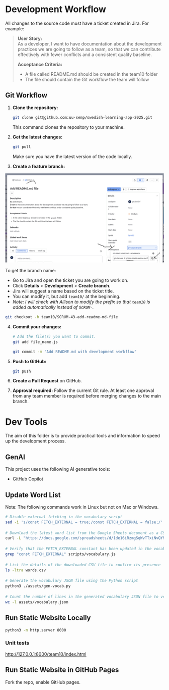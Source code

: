 # Development Workflow

All changes to the source code must have a ticket created in Jira. For example:

> **User Story:**  
> As a developer, 
> I want to have documentation about the development practices we are going to follow as a team, 
> so that we can contribute effectively with fewer conflicts and a consistent quality baseline.
>
> **Acceptance Criteria:**
> - A file called README.md should be created in the team10 folder
> - The file should contain the Git workflow the team will follow

## Git Workflow

1. **Clone the repository:**
   
   ```bash
   git clone git@github.com:uu-semp/swedish-learning-app-2025.git
   ```
   This command clones the repository to your machine.

2. **Get the latest changes:**

   ```bash
   git pull
   ```
   Make sure you have the latest version of the code locally.

3. **Create a feature branch:**

 ![Jira Git Integration](dev-tools/readme/Jira-git.png)


   To get the branch name:
   - Go to Jira and open the ticket you are going to work on.
   - Click **Details** > **Development** > **Create branch**.
   - Jira will suggest a name based on the ticket title.
   - You can modify it, but add `team10/` at the beginning.
   - *Note: I will check with Allison to modify the prefix so that `team10` is added automatically instead of `SCRUM-`.*

   ```bash
   git checkout -b team10/SCRUM-43-add-readme-md-file
   ```
  
4. **Commit your changes:**

   ```bash
   # Add the file(s) you want to commit.
   git add file_name.js
   ```

   ```bash
   git commit -m "Add README.md with development workflow"
   ```

5. **Push to GitHub:**

   ```bash
   git push
   ```

6. **Create a Pull Request** on GitHub.

7. **Approval required:** Follow the current Git rule. At least one approval from any team member is required before merging changes to the main branch.


# Dev Tools

The aim of this folder is to provide practical tools and information to speed up the development process.

## GenAI

This project uses the following AI generative tools:

* GitHub Copilot


## Update Word List

Note: The following commands work in Linux but not on Mac or Windows.

```bash
# Disable external fetching in the vocabulary script
sed -i 's/const FETCH_EXTERNAL = true;/const FETCH_EXTERNAL = false;/' scripts/vocabulary.js

# Download the latest word list from the Google Sheets document as a CSV file
curl -L "https://docs.google.com/spreadsheets/d/1de16iRzmgSqWvTTxiNvQYM79sWJBwFJN0Up3Y0allDg/export?format=csv&gid=0" -o words.csv

# Verify that the FETCH_EXTERNAL constant has been updated in the vocabulary script
grep "const FETCH_EXTERNAL" scripts/vocabulary.js

# List the details of the downloaded CSV file to confirm its presence
ls -ltra words.csv

# Generate the vocabulary JSON file using the Python script
python3 ./assets/gen-vocab.py

# Count the number of lines in the generated vocabulary JSON file to verify its content
wc -l assets/vocabulary.json
```


## Run Static Website Locally


```bash
python3 -m http.server 8000
```

### Unit tests

http://127.0.0.1:8000/team10/index.html

## Run Static Website in GitHub Pages

Fork the repo, enable GitHub pages.
